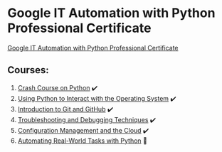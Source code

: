 # Google IT Automation with Python Professional Certificate

[Google IT Automation with Python Professional Certificate](https://www.coursera.org/professional-certificates/google-it-automation)

## Courses:

1. [Crash Course on Python](https://www.coursera.org/learn/python-crash-course?specialization=google-it-automation) ✔️
2. [Using Python to Interact with the Operating System](https://www.coursera.org/learn/python-operating-system?specialization=google-it-automation) ✔️
3. [Introduction to Git and GitHub](https://www.coursera.org/learn/introduction-git-github?specialization=google-it-automation) ✔️
4. [Troubleshooting and Debugging Techniques](https://www.coursera.org/learn/troubleshooting-debugging-techniques?specialization=google-it-automation) ✔️
5. [Configuration Management and the Cloud](https://www.coursera.org/learn/configuration-management-cloud?specialization=google-it-automation) ✔️
6. [Automating Real-World Tasks with Python](https://www.coursera.org/learn/automating-real-world-tasks-python?specialization=google-it-automation) 🔄

